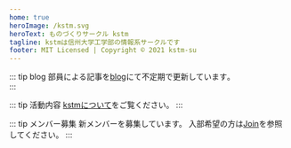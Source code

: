 ```yaml
---
home: true
heroImage: /kstm.svg
heroText: ものづくりサークル kstm
tagline: kstmは信州大学工学部の情報系サークルです
footer: MIT Licensed | Copyright © 2021 kstm-su
---
```


::: tip blog
部員による記事を[blog](/posts/)にて不定期で更新しています｡  
:::

::: tip 活動内容
[kstmについて](/aboutus)をご覧ください。
:::

::: tip メンバー募集
新メンバーを募集しています。
入部希望の方は[Join](/join)を参照してください。
:::
